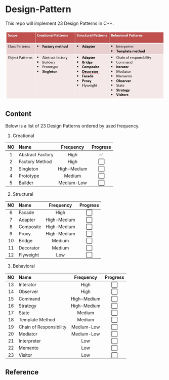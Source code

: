 # Design-Pattern
This repo will implement 23 Design Patterns in C++.

![alt text](./DesignPattern.jpg?raw=true)

## Content
Below is a list of 23 Design Patterns ordered by used frequency.

1. Creational

|   NO      |   Name                        |   Frequency   |   Progress    |
|   :---:   |   :---                        |   :---:       |   :---:       |
|   1       |   Abstract Factory            |   High        |   ✅          |
|   2       |   Factory Method              |   High        |   ⬜️          |
|   3       |   Singleton                   |   High-Medium |   ⬜️          |
|   4       |   Prototype                   |   Medium      |   ⬜️          |
|   5       |   Builder                     |   Medium-Low  |   ⬜️          |

2. Structural

|   NO      |   Name                        |   Frequency   |   Progress    |
|   :---:   |   :---                        |   :---:       |   :---:       |
|   6       |   Facade                      |   High        |   ⬜️          |
|   7       |   Adapter                     |   High-Medium |   ⬜️          |
|   8       |   Composite                   |   High-Medium |   ⬜️          |
|   9       |   Proxy                       |   High-Medium |   ⬜️          |
|   10      |   Bridge                      |   Medium      |   ⬜️          |
|   11      |   Decorator                   |   Medium      |   ⬜️          |
|   12      |   Flyweight                   |   Low         |   ⬜️          |

3. Behavioral

|   NO      |   Name                        |   Frequency   |   Progress    |
|   :---:   |   :---                        |   :---:       |   :---:       |
|   13      |   Interator                   |   High        |   ⬜️          |
|   14      |   Observer                    |   High        |   ⬜️          |
|   15      |   Command                     |   High-Medium |   ⬜️          |
|   16      |   Strategy                    |   High-Medium |   ⬜️          |
|   17      |   State                       |   Medium      |   ⬜️          |
|   18      |   Template Method             |   Medium      |   ⬜️          |
|   19      |   Chain of Responsibility     |   Medium-Low  |   ⬜️          |
|   20      |   Mediator                    |   Medium-Low  |   ⬜️          |
|   21      |   Interpreter                 |   Low         |   ⬜️          |
|   22      |   Memento                     |   Low         |   ⬜️          |
|   23      |   Visitor                     |   Low         |   ⬜️          |

## Reference